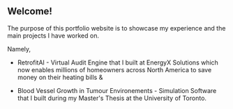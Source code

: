 ## Welcome!

The purpose of this portfolio website is to showcase my experience and the main projects I have worked on. 

Namely,

- RetrofitAI - Virtual Audit Engine that I built at EnergyX Solutions which now enables millions of homeowners across North America to save money on their heating bills &

- Blood Vessel Growth in Tumour Environements - Simulation Software that I built during my Master's Thesis at the University of Toronto.
